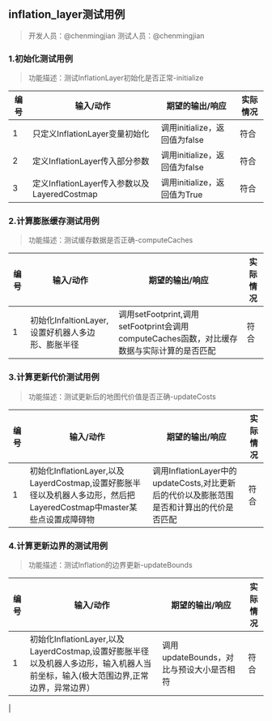 ## inflation_layer测试用例
> 开发人员：@chenmingjian 测试人员：@chenmingjian

### 1.初始化测试用例
> 功能描述：测试InflationLayer初始化是否正常-initialize

| 编号 | 输入/动作                                               | 期望的输出/响应                  | 实际情况 |
| ---- | ------------------------------------------------------- | -------------------------------- | -------- |
| 1    |只定义InflationLayer变量初始化| 调用initialize，返回值为false | 符合     |
| 2    | 定义InflationLayer传入部分参数| 调用initialize，返回值为false | 符合     |
| 3    | 定义InflationLayer传入参数以及LayeredCostmap| 调用initialize，返回值为True | 符合     |
### 2.计算膨胀缓存测试用例
> 功能描述：测试缓存数据是否正确-computeCaches

| 编号 | 输入/动作                                               | 期望的输出/响应                  | 实际情况 |
| ---- | ------------------------------------------------------- | -------------------------------- | -------- |
| 1    |初始化InfaltionLayer,设置好机器人多边形、膨胀半径| 调用setFootprint,调用setFootprint会调用computeCaches函数，对比缓存数据与实际计算的是否匹配| 符合     |

### 3.计算更新代价测试用例
> 功能描述：测试更新后的地图代价值是否正确-updateCosts

| 编号 | 输入/动作                                               | 期望的输出/响应                  | 实际情况 |
| ---- | ------------------------------------------------------- | -------------------------------- | -------- |
| 1    | 初始化InflationLayer,以及LayerdCostmap,设置好膨胀半径以及机器人多边形，然后把LayeredCostmap中master某些点设置成障碍物| 调用InflationLayer中的updateCosts,对比更新后的代价以及膨胀范围是否和计算出的代价是否匹配| 符合     |

### 4.计算更新边界的测试用例
> 功能描述：测试Inflation的边界更新-updateBounds

| 编号 | 输入/动作                                               | 期望的输出/响应                  | 实际情况 |
| ---- | ------------------------------------------------------- | -------------------------------- | -------- |
| 1    |初始化InflationLayer,以及LayerdCostmap,设置好膨胀半径以及机器人多边形，输入机器人当前坐标，输入(极大范围边界,正常边界，异常边界）| 调用updateBounds，对比与预设大小是否相符| 符合     |
  |